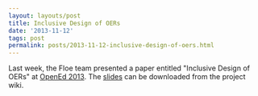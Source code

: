 ```yaml
---
layout: layouts/post
title: Inclusive Design of OERs
date: '2013-11-12'
tags: post
permalink: posts/2013-11-12-inclusive-design-of-oers.html
---
```

<p>Last week, the Floe team presented a paper entitled "Inclusive Design of OERs" at
                    <a href="http://openeducation2013.sched.org/">OpenEd 2013</a>.
                    The <a href="http://www.slideshare.net/jesshmitchell/inclusive-design-28048597">slides</a> can be downloaded from the project wiki.
                </p>
